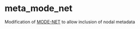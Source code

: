 # meta_mode_net
Modification of [MODE-NET](http://www.lps.ens.fr/~krzakala/MODE_NET/index.html) to allow inclusion of nodal metadata
